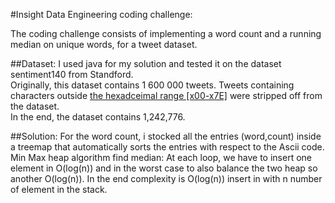 #Insight Data Engineering coding challenge:

The coding challenge consists of implementing a word count and a running median on unique words, for a tweet dataset.

##Dataset:
I used java for my solution and tested it on the dataset sentiment140 from Standford.<br />
Originally, this dataset contains 1 600 000 tweets. Tweets containing characters outside [the hexadceimal range [x00-x7E]](http://www.ascii-code.com/) were stripped off from the dataset.<br />
In the end, the dataset contains 1,242,776.

##Solution:
For the word count, i stocked all the entries (word,count) inside a treemap that automatically sorts the entries with respect to the Ascii code.<br />
Min Max heap algorithm find median:
At each loop, we have to insert one element in O(log(n)) and in the worst case to also balance the two heap so another O(log(n)).
In the end complexity is O(log(n))
insert in  with n number of element in the stack.
